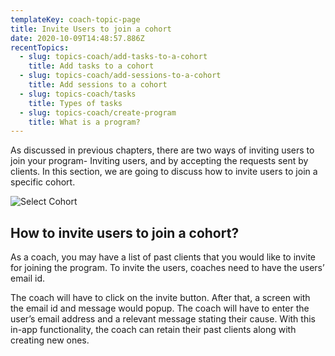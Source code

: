 ```yaml
---
templateKey: coach-topic-page
title: Invite Users to join a cohort
date: 2020-10-09T14:48:57.886Z
recentTopics:
  - slug: topics-coach/add-tasks-to-a-cohort
    title: Add tasks to a cohort
  - slug: topics-coach/add-sessions-to-a-cohort
    title: Add sessions to a cohort
  - slug: topics-coach/tasks
    title: Types of tasks
  - slug: topics-coach/create-program
    title: What is a program?
---
```

As discussed in previous chapters, there are two ways of inviting users to join your program- Inviting users, and by accepting the requests sent by clients. In this section, we are going to discuss how to invite users to join a specific cohort. 

![Select Cohort](/img/select-cohort-i.png "Select Cohort")

## 

## How to invite users to join a cohort?

As a coach, you may have a list of past clients that you would like to invite for joining the program. To invite the users, coaches need to have the users’ email id. 

The coach will have to click on the invite button. After that, a screen with the email id and message would popup. The coach will have to enter the user’s email address and a relevant message stating their cause. With this in-app functionality, the coach can retain their past clients along with creating new ones.
